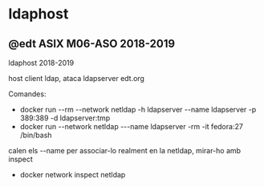 # ldaphost

## @edt ASIX M06-ASO 2018-2019

ldaphost 2018-2019 

host client ldap, ataca ldapserver edt.org

Comandes:

 * docker run --rm --network netldap -h ldapserver --name ldapserver -p 389:389 -d ldapserver:tmp
 * docker run --network netldap ---name ldapserver -rm -it fedora:27 /bin/bash

calen els --name per associar-lo realment en la netldap, mirar-ho amb inspect

 * docker network inspect netldap


